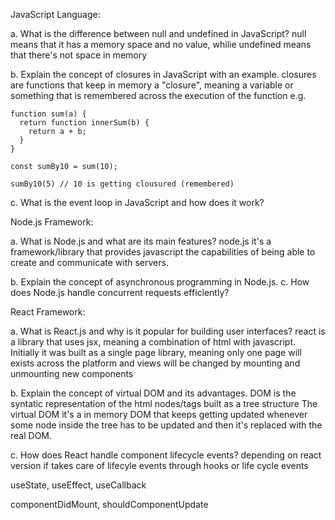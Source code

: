 JavaScript Language:

a. What is the difference between null and undefined in JavaScript?
null means that it has a memory space and no value, whilie undefined means that there's not space in memory

b. Explain the concept of closures in JavaScript with an example.
closures are functions that keep in memory a "closure", meaning a variable or something that is remembered across the execution of the function e.g.

```JS
function sum(a) {
  return function innerSum(b) {
    return a + b;
  }
}

const sumBy10 = sum(10);

sumBy10(5) // 10 is getting clousured (remembered)
```

c. What is the event loop in JavaScript and how does it work?

Node.js Framework:

a. What is Node.js and what are its main features?
node.js it's a framework/library that provides javascript the capabilities of being able to create and communicate with servers.

b. Explain the concept of asynchronous programming in Node.js. c. How does Node.js handle concurrent requests efficiently?

React Framework:

a. What is React.js and why is it popular for building user interfaces?
react is a library that uses jsx, meaning a combination of html with javascript. Initially it was built as a single page library, meaning only one page will exists across the platform and views will be changed by mounting and unmounting new components

b. Explain the concept of virtual DOM and its advantages.
DOM is the syntatic representation of the html nodes/tags built as a tree structure
The virtual DOM it's a in memory DOM that keeps getting updated whenever some node inside the tree has to be updated and then it's replaced with the real DOM.

c. How does React handle component lifecycle events?
depending on react version if takes care of lifecyle events through hooks or life cycle events

useState, useEffect, useCallback

componentDidMount, shouldComponentUpdate

